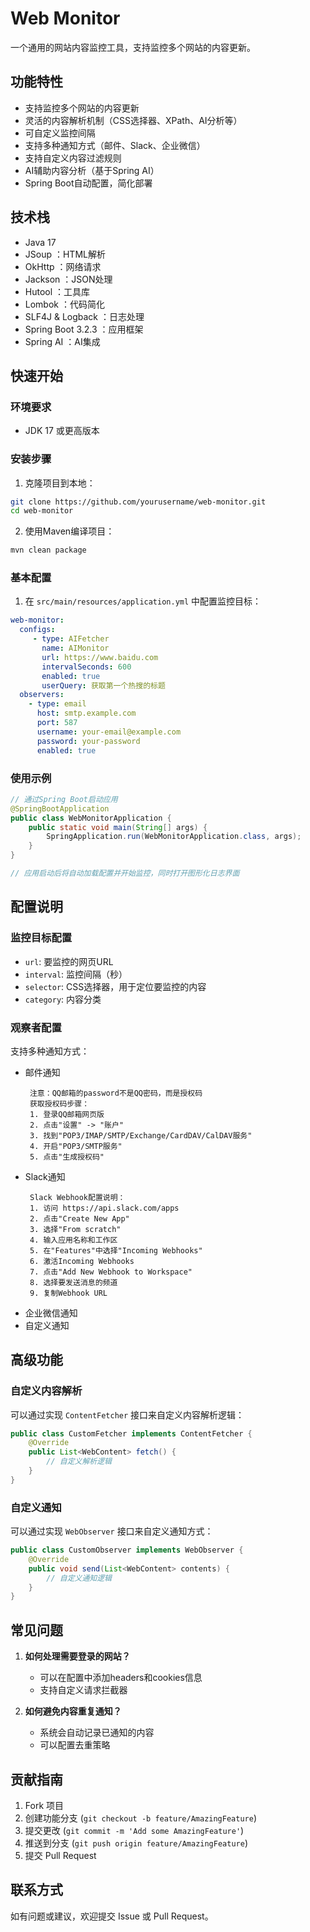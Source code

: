 # Web Monitor

一个通用的网站内容监控工具，支持监控多个网站的内容更新。

## 功能特性

- 支持监控多个网站的内容更新
- 灵活的内容解析机制（CSS选择器、XPath、AI分析等）
- 可自定义监控间隔
- 支持多种通知方式（邮件、Slack、企业微信）
- 支持自定义内容过滤规则
- AI辅助内容分析（基于Spring AI）
- Spring Boot自动配置，简化部署

## 技术栈

- Java 17
- JSoup ：HTML解析
- OkHttp ：网络请求
- Jackson ：JSON处理
- Hutool ：工具库
- Lombok ：代码简化
- SLF4J & Logback ：日志处理
- Spring Boot 3.2.3 ：应用框架
- Spring AI ：AI集成

## 快速开始

### 环境要求

- JDK 17 或更高版本

### 安装步骤

1. 克隆项目到本地：

```bash
git clone https://github.com/yourusername/web-monitor.git
cd web-monitor
```

2. 使用Maven编译项目：

```bash
mvn clean package
```

### 基本配置

1. 在 `src/main/resources/application.yml` 中配置监控目标：

```yaml
web-monitor:
  configs:
     - type: AIFetcher
       name: AIMonitor
       url: https://www.baidu.com
       intervalSeconds: 600
       enabled: true
       userQuery: 获取第一个热搜的标题
  observers:
    - type: email
      host: smtp.example.com
      port: 587
      username: your-email@example.com
      password: your-password
      enabled: true
```

### 使用示例

```java
// 通过Spring Boot启动应用
@SpringBootApplication
public class WebMonitorApplication {
    public static void main(String[] args) {
        SpringApplication.run(WebMonitorApplication.class, args);
    }
}

// 应用启动后将自动加载配置并开始监控，同时打开图形化日志界面
```

## 配置说明

### 监控目标配置

- `url`: 要监控的网页URL
- `interval`: 监控间隔（秒）
- `selector`: CSS选择器，用于定位要监控的内容
- `category`: 内容分类

### 观察者配置

支持多种通知方式：

- 邮件通知
  ````
   注意：QQ邮箱的password不是QQ密码，而是授权码
   获取授权码步骤：
   1. 登录QQ邮箱网页版
   2. 点击"设置" -> "账户"
   3. 找到"POP3/IMAP/SMTP/Exchange/CardDAV/CalDAV服务"
   4. 开启"POP3/SMTP服务"
   5. 点击"生成授权码"
  ````
- Slack通知
  ````
   Slack Webhook配置说明：
   1. 访问 https://api.slack.com/apps
   2. 点击"Create New App"
   3. 选择"From scratch"
   4. 输入应用名称和工作区
   5. 在"Features"中选择"Incoming Webhooks"
   6. 激活Incoming Webhooks
   7. 点击"Add New Webhook to Workspace"
   8. 选择要发送消息的频道
   9. 复制Webhook URL
  ````
- 企业微信通知
- 自定义通知

## 高级功能

### 自定义内容解析

可以通过实现 `ContentFetcher` 接口来自定义内容解析逻辑：

```java
public class CustomFetcher implements ContentFetcher {
    @Override
    public List<WebContent> fetch() {
        // 自定义解析逻辑
    }
}
```

### 自定义通知

可以通过实现 `WebObserver` 接口来自定义通知方式：

```java
public class CustomObserver implements WebObserver {
    @Override
    public void send(List<WebContent> contents) {
        // 自定义通知逻辑
    }
}
```

## 常见问题

1. **如何处理需要登录的网站？**

   - 可以在配置中添加headers和cookies信息
   - 支持自定义请求拦截器
2. **如何避免内容重复通知？**

   - 系统会自动记录已通知的内容
   - 可以配置去重策略

## 贡献指南

1. Fork 项目
2. 创建功能分支 (`git checkout -b feature/AmazingFeature`)
3. 提交更改 (`git commit -m 'Add some AmazingFeature'`)
4. 推送到分支 (`git push origin feature/AmazingFeature`)
5. 提交 Pull Request

## 联系方式

如有问题或建议，欢迎提交 Issue 或 Pull Request。
